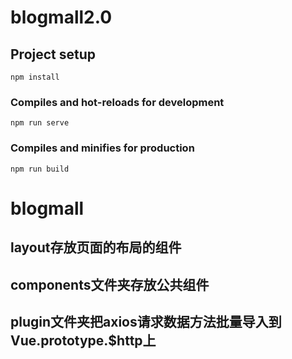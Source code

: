 # blogmall2.0

## Project setup
```
npm install
```

### Compiles and hot-reloads for development
```
npm run serve
```

### Compiles and minifies for production
```
npm run build
```
# blogmall

## layout存放页面的布局的组件

## components文件夹存放公共组件

## plugin文件夹把axios请求数据方法批量导入到Vue.prototype.$http上